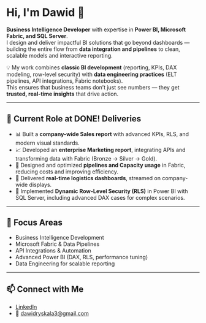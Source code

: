 # Hi, I'm Dawid 👋

**Business Intelligence Developer** with expertise in **Power BI, Microsoft Fabric, and SQL Server**.  
I design and deliver impactful BI solutions that go beyond dashboards — building the entire flow from **data integration and pipelines** to clean, scalable models and interactive reporting.  

💡 My work combines **classic BI development** (reporting, KPIs, DAX modeling, row-level security) with **data engineering practices** (ELT pipelines, API integrations, Fabric notebooks).  
This ensures that business teams don’t just see numbers — they get **trusted, real-time insights** that drive action.  

---

## 🚀 Current Role at DONE! Deliveries
- 📊 Built a **company-wide Sales report** with advanced KPIs, RLS, and modern visual standards.  
- 📈 Developed an **enterprise Marketing report**, integrating APIs and transforming data with Fabric (Bronze → Silver → Gold).  
- 🔧 Designed and optimized **pipelines and Capacity usage** in Fabric, reducing costs and improving efficiency.  
- 📡 Delivered **real-time logistics dashboards**, streamed on company-wide displays.  
- 🔐 Implemented **Dynamic Row-Level Security (RLS)** in Power BI with SQL Server, including advanced DAX cases for complex scenarios.  

---

## 🎯 Focus Areas
- Business Intelligence Development  
- Microsoft Fabric & Data Pipelines  
- API Integrations & Automation  
- Advanced Power BI (DAX, RLS, performance tuning)  
- Data Engineering for scalable reporting  

---

## 📫 Connect with Me
- [LinkedIn](https://www.linkedin.com/in/dawidryskala/)  
- 📧 [dawidryskala3@gmail.com](mailto:dawidryskala3@gmail.com)
